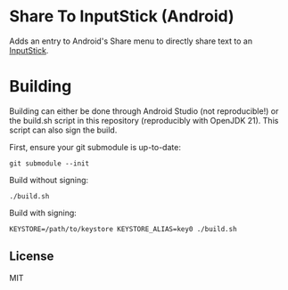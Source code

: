 # Share To InputStick (Android)

Adds an entry to Android's Share menu to directly share text to an [InputStick](http://inputstick.com/).

# Building

Building can either be done through Android Studio (not reproducible!) or the build.sh script in this repository (reproducibly with OpenJDK 21). This script can also sign the build.

First, ensure your git submodule is up-to-date:
```
git submodule --init
```

Build without signing:
```
./build.sh
```

Build with signing:
```
KEYSTORE=/path/to/keystore KEYSTORE_ALIAS=key0 ./build.sh
```

## License

MIT
